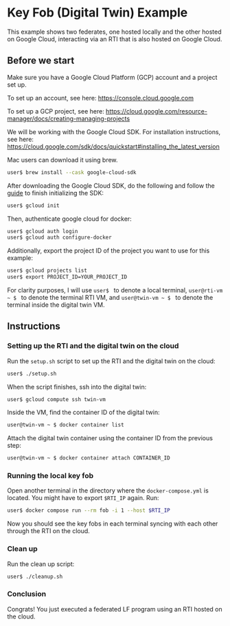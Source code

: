 # Key Fob (Digital Twin) Example

This example shows two federates, one hosted locally and the other hosted on Google Cloud, interacting via an RTI that is also hosted on Google Cloud.

## Before we start

Make sure you have a Google Cloud Platform (GCP) account and a project set up. 

To set up an account, see here:
https://console.cloud.google.com

To set up a GCP project, see here:
https://cloud.google.com/resource-manager/docs/creating-managing-projects

We will be working with the Google Cloud SDK. For installation instructions, see here:
https://cloud.google.com/sdk/docs/quickstart#installing_the_latest_version


Mac users can download it using brew.
```bash
user$ brew install --cask google-cloud-sdk
```

After downloading the Google Cloud SDK, do the following and follow the [guide](
https://cloud.google.com/sdk/docs/quickstart) to finish initializing the SDK:

```bash
user$ gcloud init
```


Then, authenticate google cloud for docker:
```bash
user$ gcloud auth login
user$ gcloud auth configure-docker
```

Additionally, export the project ID of the project you want to use for this example:
```bash
user$ gcloud projects list
user$ export PROJECT_ID=YOUR_PROJECT_ID
```

For clarity purposes, I will use `user$ ` to denote a local terminal, `user@rti-vm ~ $ ` to denote the terminal RTI VM, and `user@twin-vm ~ $ ` to denote the terminal inside the digital twin VM. 


## Instructions

### Setting up the RTI and the digital twin on the cloud

Run the `setup.sh` script to set up the RTI and the digital twin on the cloud:
```bash
user$ ./setup.sh
```

When the script finishes, ssh into the digital twin:
```bash
user$ gcloud compute ssh twin-vm
```

Inside the VM, find the container ID of the digital twin:
```bash
user@twin-vm ~ $ docker container list
```

Attach the digital twin container using the container ID from the previous step:
```bash
user@twin-vm ~ $ docker container attach CONTAINER_ID
```

### Running the local key fob

Open another terminal in the directory where the `docker-compose.yml` is located. You might have to export `$RTI_IP` again. Run:
```bash
user$ docker compose run --rm fob -i 1 --host $RTI_IP
```

Now you should see the key fobs in each terminal syncing with each other through the RTI on the cloud.

### Clean up

Run the clean up script:
```bash
user$ ./cleanup.sh
```

### Conclusion

Congrats! You just executed a federated LF program using an RTI hosted on the cloud.
